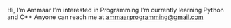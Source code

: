 Hi, I’m Ammaar
I’m interested in Programming
I’m currently learning Python and C++
Anyone can reach me at ammaarprogramming@gmail.com

<!---
AmmaarPro/AmmaarPro is a ✨ special ✨ repository because its `README.md` (this file) appears on your GitHub profile.
You can click the Preview link to take a look at your changes.
--->
